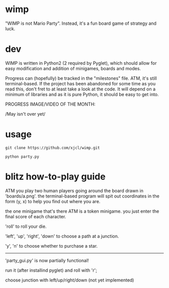 wimp
====

"WIMP is not Mario Party". Instead, it's a fun board game of strategy and luck.

dev
===

WIMP is written in Python2 (2 required by Pyglet), which should allow for easy
modification and addition of minigames, boards and modes.

Progress can (hopefully) be tracked in the "milestones" file. ATM, it's still
terminal-based. If the project has been abandoned for some time as you read
this, don't fret to at least take a look at the code. It will depend on a
minimum of libraries and as it is pure Python, it should be easy to get into.

PROGRESS IMAGE/VIDEO OF THE MONTH:

/May isn't over yet/


usage
=====

`git clone https://github.com/xjcl/wimp.git`

`python party.py`

blitz how-to-play guide
=======================

ATM you play two human players going around the board drawn
in 'boards/a.png'. the terminal-based program will spit out
coordinates in the form (y, x) to help you find out where
you are.

the one minigame that's there ATM is a token minigame. you
just enter the final score of each character.

'roll' to roll your die.

'left', 'up', 'right', 'down' to choose a path at a junction.

'y', 'n' to choose whether to purchase a star.

-------------------------

'party_gui.py' is now partially functional!

run it (after installind pyglet) and roll with 'r';

choose junction with left/up/right/down (not yet implemented)
